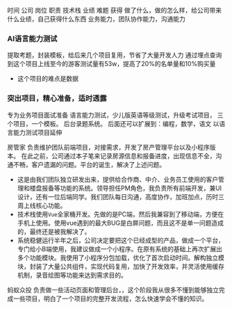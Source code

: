 时间 公司 岗位 职责 技术栈 业绩 难题 获得
做了什么，做的怎么样，给公司带来什么业绩，自己获得什么东西
业务能力，团队协作能力，沟通能力

### AI语言能力测试
提取考题，封装模板，给后来几个项目复用，节省了大量开发人力
通过埋点查询到这个项目上线至今的游客测试量有53w，提高了20%的名单量和10%购买量
* 这个项目的难点是数据

### 突出项目，精心准备，适时透露
专为业务项目面试准备
语言能力测试，少儿版英语等级测试，升级考试项目，
三个项目，一个模板。
后台录题系统。
后面还可以扩展到：编程，数学，语文
以语言能力测试项目延伸

房管家
负责维护团队前端项目，对接需求，开发了房产管理平台以及小程序版本。
在此之前，公司通过本子笔来记录房源信息和报备进度，出现信息不全，沟通不畅，客户遗漏的问题。平台的诞生，解决了上述问题。

* 这是由我们团队独立研发出来，提供给合作商、中介、业务员工使用的客户管理和楼盘报备等功能的系统。领导担任PM角色，我负责所有前端开发，兼UI设计，还有一位后端同学。我们团队每日沟通，高度协作，加班加点，历时三周上线核心功能。
* 技术栈使用`Vue`全家桶开发。先做的是PC端，然后我兼容到了移动端，方便在手机上使用。使用vue遇到的最大BUG是白屏问题，而且这不是单一问题造成的，最终还是被我解决了。
* 系统稳健运行半年之后，公司决定要把这个已经成型的产品，做成一个平台，专门给小B端使用，我建议做成一个小程序。在原有系统的基础上再次扩展出多个功能模块。我使用了小程序分包加载，优化了首次启动时间。解构独立模块，封装了大量公共组件，实现代码复用，加快了开发效率，并灵活使用缓存机制，录音绘图等功能来达到需求目的。


蚂蚁众投
负责做一些活动页面和管理后台，，这个阶段我从很多不懂到能够独立完成一些项目，明白了一个项目的完整开发流程，怎么快速学会不懂的知识。

